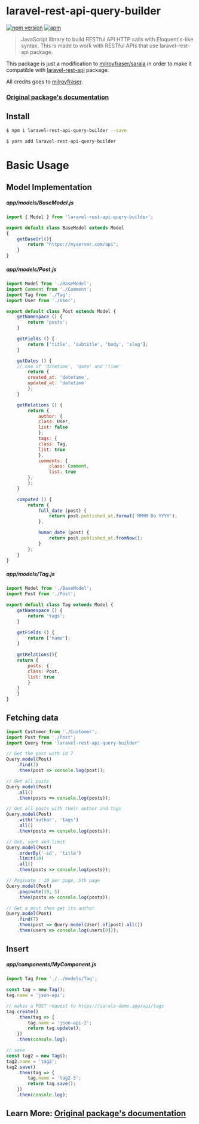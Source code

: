 
# laravel-rest-api-query-builder

[![npm version](https://badge.fury.io/js/sarala.svg)](https://www.npmjs.com/package/sarala) [![apm](https://img.shields.io/apm/l/vim-mode.svg)](https://github.com/milroyfraser/sarala/blob/master/LICENSE)

> JavaScript library to build RESTful API HTTP calls with Eloquent's-like syntax. 
> This is made to work with RESTful APIs that use laravel-rest-api package. 

This package is just a modification to [milroyfraser/sarala](http://github.com/milroyfraser/sarala) in order to make it compatible with [laravel-rest-api](http://github.com/RobinMarechal/laravel-rest-api) package.

All credits goes to [milroyfraser](http://github.com/milroyfraser).

### [Original package's documentation](https://milroy.me/posts/sarala-laravel-eloquent-like-javascript-orm-to-communicate-with-json-api/1)

## Install

```sh
$ npm i laravel-rest-api-query-builder --save
```

```sh
$ yarn add laravel-rest-api-query-builder
```

# Basic Usage

## Model Implementation

##### app/models/BaseModel.js
```javascript
import { Model } from 'laravel-rest-api-query-builder';

export default class BaseModel extends Model
{
    getBaseUrl(){
        return "https://myserver.com/api";
    }
}
```

##### app/models/Post.js
```javascript
import Model from './BaseModel';
import Comment from './Comment';
import Tag from './Tag';
import User from './User';

export default class Post extends Model {
    getNamespace () {
        return 'posts';
    }

    getFields () {
        return ['title', 'subtitle', 'body', 'slug'];
    }

    getDates () {
	// one of 'datetime', 'date' and 'time'
        return { 
	    created_at: 'datetime',
	    updated_at: 'datetime'
        };
    }

    getRelations () {
        return {
            author: {
	        class: User,
	        list: false
            },
            tags: {
	        class: Tag,
	        list: true
            },
            comments: {
                class: Comment,
                list: true
	    },
        };
    }

    computed () {
        return {
            full_date (post) {
                return post.published_at.format('MMMM Do YYYY');
            },

            human_date (post) {
                return post.published_at.fromNow();
            }
        };
    }
}
```

##### app/models/Tag.js
```javascript
import Model from './BaseModel';
import Post from './Post';

export default class Tag extends Model {
    getNamespace () {
        return 'tags';
    }

    getFields () {
        return ['name'];
    }
    
    getRelations(){
	return {
	    posts: {
		class: Post,
		list: true
	    }
	}
    }
}
```

## Fetching data

```javascript
import Customer from './Customer';
import Post from './Post';
import Query from 'laravel-rest-api-query-builder'

// Get the post with id 7
Query.model(Post)
    .find(7)
    .then(post => console.log(post));

// Get all posts
Query.model(Post)
    .all()
    .then(posts => console.log(posts));

// Get all posts with their author and tags
Query.model(Post)
    .with('author', 'tags')
    .all()
    .then(posts => console.log(posts));

// Get, sort and limit
Query.model(Post)
    .orderBy('-id', 'title')
    .limit(10)
    .all()
    .then(posts => console.log(posts));

// Paginate : 10 per page, 5th page
Query.model(Post)
    .paginate(10, 5)
    .then(posts => console.log(posts));

// Get a post then get its author
Query.model(Post)
    .find(7)
    .then(post => Query.model(User).of(post).all())
    .then(users => console.log(users[0]));
```

## Insert

##### app/components/MyComponent.js
```javascript
import Tag from './../models/Tag';

const tag = new Tag();
tag.name = 'json-api';

// makes a POST request to https://sarala-demo.app/api/tags
tag.create()
    .then(tag => {
        tag.name = 'json-api-2';
        return tag.update();
    })
    .then(console.log); 

// save
const tag2 = new Tag();
tag2.name = 'tag2';
tag2.save()
    .then(tag => {
        tag.name = 'tag2-3';
        return tag.save();
    })
    .then(console.log); 
```

## Learn More: [Original package's documentation](https://milroy.me/posts/sarala-laravel-eloquent-like-javascript-orm-to-communicate-with-json-api/1)
